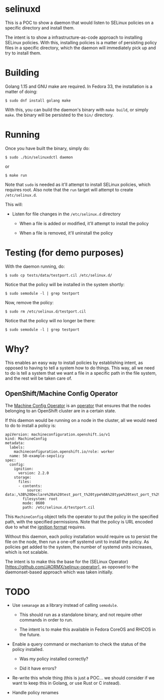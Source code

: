 selinuxd
========

This is a POC to show a daemon that would listen to SELinux policies on a
specific directory and install them.

The intent is to show a infrastructure-as-code approach to installing SELinux
policies. With this, installing policies is a matter of persisting policy files
in a specific directory, which the daemon will immediately pick up and try to
install them.

Building
========

Golang 1.15 and GNU make are required. In Fedora 33, the installation is a matter of doing:

```
$ sudo dnf install golang make
```

With this, you can build the daemon's binary with `make build`, or simply
`make`. the binary will be persisted to the `bin/` directory.

Running
=======

Once you have built the binary, simply do:

```
$ sudo ./bin/selinuxdctl daemon
```

or

```
$ make run
```

Note that `sudo` is needed as it'll attempt to install SELinux policies, which
requires root. Also note that the `run` target will attempt to create
`/etc/selinux.d`.

This will:

* Listen for file changes in the `/etc/selinux.d` directory

  - When a file is added or modified, it'll attempt to install the policy

  - When a file is removed, it'll uninstall the policy

Testing (for demo purposes)
===========================

With the daemon running, do:

```
$ sudo cp tests/data/testport.cil /etc/selinux.d/
```

Notice that the policy will be installed in the system shortly:

```
$ sudo semodule -l | grep testport
```

Now, remove the policy:

```
$ sudo rm /etc/selinux.d/testport.cil
```

Notice that the policy will no longer be there:

```
$ sudo semodule -l | grep testport
```

Why?
====

This enables an easy way to install policies by establishing intent, as opposed to
having to tell a system how to do things. This way, all we need to do is tell a system
that we want a file in a specific path in the file system, and the rest will be taken care of.

OpenShift/Machine Config Operator
---------------------------------

The [Machine Config Operator](https://github.com/openshift/machine-config-operator)
is an [operator](https://kubernetes.io/docs/concepts/extend-kubernetes/operator/) that
ensures that the nodes belonging to an OpenShift cluster are in a certain state.

If this daemon would be running on a node in the cluster, all we would need to do
to install a policy is:

```
apiVersion: machineconfiguration.openshift.io/v1
kind: MachineConfig
metadata:
  labels:
    machineconfiguration.openshift.io/role: worker
  name: 50-example-sepolicy
spec:
  config:
    ignition:
      version: 2.2.0
    storage:
      files:
      - contents:
          source: data:,%3B%20Declare%20a%20test_port_t%20type%0A%28type%20test_port_t%29%0A%3B%20Assign%20the%20type%20to%20the%20object_r%20role%0A%28roletype%20object_r%20test_port_t%29%0A%0A%3B%20Assign%20the%20right%20set%20of%20attributes%20to%20the%20port%0A%28typeattributeset%20defined_port_type%20test_port_t%29%0A%28typeattributeset%20port_type%20test_port_t%29%0A%0A%3B%20Declare%20tcp%3A1440%20as%20test_port_t%0A%28portcon%20tcp%201440%20%28system_u%20object_r%20test_port_t%20%28%28s0%29%20%28s0%29%29%29%29
        filesystem: root
        mode: 0600
        path: /etc/selinux.d/testport.cil
```

This `MachineConfig` object tells the operator to put the policy in the specified path, with
the specified permissions. Note that the policy is URL encoded due
to what the [ignition format](https://github.com/coreos/ignition) requires.

Without this daemon, each policy installation would require us to persist the file
on the node, then run a one-off systemd unit to install the policy. As policies
get added to the system, the number of systemd units increases, which is not scalable.

The intent is to make this the base for the (SELinux Operator)[https://github.com/JAORMX/selinux-operator],
as opposed to the daemonset-based approach which was taken initially.

TODO
====

* Use `semanage` as a library instead of calling `semodule`.

  - This should run as a standalone binary, and not require other commands in order to run.

  - The intent is to make this available in Fedora CoreOS and RHCOS in the future.

* Enable a query command or mechanism to check the status of the policy installed.

  - Was my policy installed correctly?

  - Did it have errors?

* Re-write this whole thing (this is just a POC... we should consider if we want to keep
  this in Golang, or use Rust or C instead).

* Handle policy renames